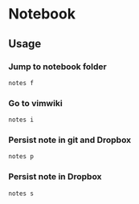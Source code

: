 # Notebook

## Usage

### Jump to notebook folder

```
notes f
```

### Go to vimwiki

```
notes i
```

### Persist note in git and Dropbox

```
notes p
```

### Persist note in Dropbox

```
notes s
```
